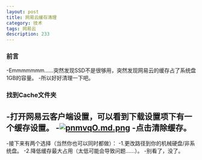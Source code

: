 ```yaml
---
layout: post
title: 网易云缓存清理
category: 技术
tags: 网易云
description: 233
---
```


### 前言

-Emmmmmmm......突然发现SSD不是很够用，突然发现网易云的缓存占了系统盘1GB的容量。
-所以好好清理一下吧。

### 找到Cache文件夹
-打开网易云客户端设置，可以看到下载设置项下有一个缓存设置。
-[![pnmvqO.md.png](https://s1.ax1x.com/2018/01/08/pnmvqO.md.png)](https://imgchr.com/i/pnmvqO)
-点击清除缓存。
-
-接下来有两个选择（当然你也可以同时都做）：
-1.更改路径到你的机械硬盘/非系统盘。
-2.降低缓存最大占用（太低可能会导致问题......）。
-别看了，没了。


